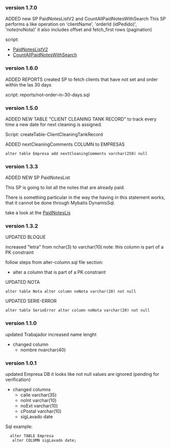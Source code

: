 ### version 1.7.0
ADDED new SP PaidNotesListV2 and CountAllPaidNotesWithSearch
This SP performs a like operation on 'clientName', 'orderId (idPedido)', 'note(noNota)'
it also includes offset and fetch_first rows (pagination)

script:
- [PaidNotesListV2](./stored-procedures/PaidNotesListV2.sql)
- [CountAllPaidNotesWithSearch](./stored-procedures/CountAllPaidNotesWithSearch.sql)

### version 1.6.0
ADDED REPORTS
created SP to fetch clients that have not set and order within the las 30 days

script: reports/not-order-in-30-days.sql

### version 1.5.0
ADDED NEW TABLE "CLIENT CLEANING TANK RECORD" to track every time a 
new date for next cleaning is assigned.

Script: createTable-ClientCleaningTankRecord

ADDED nextCleaningComments COLUMN to EMPRESAS

`alter table Empresa
add nextCleaningComments varchar(250) null`

### version 1.3.3
ADDED NEW SP PaidNotesList

This SP is going to list all the notes that are already paid.

There is something particular in the way the having in this statement works, that it cannot be done 
through Mybatis DynamisSql.

take a look at the [PaidNotesLis](./stored-procedures/PaidNotesLis.sql)

### version 1.3.2
UPDATED BLOQUE

increased "letra" from nchar(3) to varchar(10)
note: this column is part of a PK constraint

follow steps from alter-column.sql file section: 
- alter a column that is part of a PK constraint

UPDATED NOTA

`alter table Nota alter column noNota varchar(20) not null`

UPDATED SERIE-ERROR

`alter table SerieError alter column noNota varchar(20) not null`
 
### version 1.1.0
updated Trabajador
increased name lenght
- changed column
  - nombre nvarchar(40)

### version 1.0.1
updated Empresa DB
it looks like not null values are ignored (pending for verification)
- changed columns
  - calle varchar(35)
  - noInt varchar(10)
  - noExt varchar(10)
  - cPostal varchar(10)
  - sigLavado date 

Sql example:
```
  alter TABLE Empresa
   alter COLUMN sigLavado date;
```